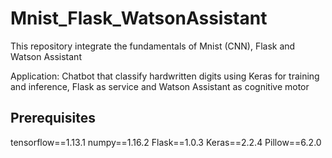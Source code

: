 # Mnist_Flask_WatsonAssistant
This repository integrate the fundamentals of Mnist (CNN), Flask and Watson Assistant

Application: Chatbot that classify hardwritten digits using Keras for training and inference, Flask as service and Watson Assistant as cognitive motor

## Prerequisites

tensorflow==1.13.1
numpy==1.16.2
Flask==1.0.3
Keras==2.2.4
Pillow==6.2.0




